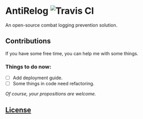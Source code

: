 # AntiRelog ![Travis CI](https://travis-ci.org/remi6397/AntiRelog.svg?branch=master)

An open-source combat logging prevention solution.

## Contributions

If you have some free time, you can help me with some things.

### Things to do now:

- [ ] Add deployment guide.
- [ ] Some things in code need refactoring.

*Of course, your propositions are welcome.*

## [License](LICENSE.md)

